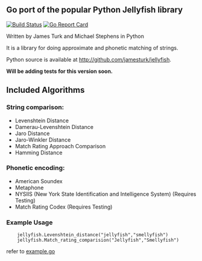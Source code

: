 ## Go port of the popular Python Jellyfish library 
[![Build Status](https://travis-ci.com/UjjwalAyyangar/go-jellyfish.svg?token=TQXyyNBwokx5jjkwmmpH&branch=master)](https://travis-ci.com/UjjwalAyyangar/go-jellyfish) [![Go Report Card](https://goreportcard.com/badge/github.com/UjjwalAyyangar/go-jellyfish)](https://goreportcard.com/report/github.com/UjjwalAyyangar/go-jellyfish)

Written by James Turk and Michael Stephens in Python

It is a library for doing approximate and phonetic matching of strings.

Python source is available at http://github.com/jamesturk/jellyfish.

**Will be adding tests for this version soon.**

## Included Algorithms

### String comparison:

* Levenshtein Distance
* Damerau-Levenshtein Distance
* Jaro Distance
* Jaro-Winkler Distance
* Match Rating Approach Comparison
* Hamming Distance

### Phonetic encoding:

* American Soundex
* Metaphone
* NYSIIS (New York State Identification and Intelligence System) (Requires Testing)
* Match Rating Codex (Requires Testing)

### Example Usage

```
    jellyfish.Levenshtein_distance("jellyfish","smellyfish")
    jellyfish.Match_rating_comparision("Jellyfish","Smellyfish")
```

refer to [example.go](https://github.com/UjjwalAyyangar/go-jellyfish/blob/master/examples/example.go)
